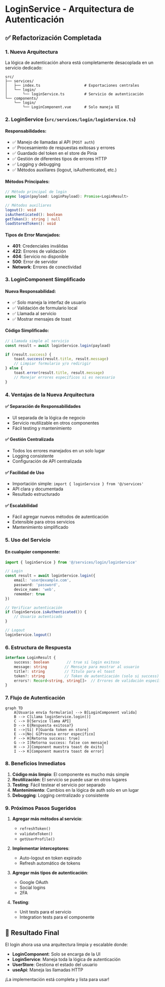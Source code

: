 # LoginService - Arquitectura de Autenticación

## ✅ Refactorización Completada

### 1. Nueva Arquitectura

La lógica de autenticación ahora está completamente desacoplada en un servicio dedicado:

```
src/
├── services/
│   ├── index.ts                    # Exportaciones centrales
│   └── login/
│       └── loginService.ts         # Servicio de autenticación
└── components/
    └── login/
        └── LoginComponent.vue      # Solo maneja UI
```

### 2. LoginService (`src/services/login/loginService.ts`)

#### Responsabilidades:
- ✅ Manejo de llamadas al API (`POST auth`)
- ✅ Procesamiento de respuestas exitosas y errores
- ✅ Guardado del token en el store de Pinia
- ✅ Gestión de diferentes tipos de errores HTTP
- ✅ Logging y debugging
- ✅ Métodos auxiliares (logout, isAuthenticated, etc.)

#### Métodos Principales:

```typescript
// Método principal de login
async login(payload: LoginPayload): Promise<LoginResult>

// Métodos auxiliares
logout(): void
isAuthenticated(): boolean
getToken(): string | null
loadStoredToken(): void
```

#### Tipos de Error Manejados:
- **401**: Credenciales inválidas
- **422**: Errores de validación
- **404**: Servicio no disponible
- **500**: Error de servidor
- **Network**: Errores de conectividad

### 3. LoginComponent Simplificado

#### Nueva Responsabilidad:
- ✅ Solo maneja la interfaz de usuario
- ✅ Validación de formulario local
- ✅ Llamada al servicio
- ✅ Mostrar mensajes de toast

#### Código Simplificado:

```typescript
// Llamada simple al servicio
const result = await loginService.login(payload)

if (result.success) {
    toast.success(result.title, result.message)
    // Limpiar formulario y/o redirigir
} else {
    toast.error(result.title, result.message)
    // Manejar errores específicos si es necesario
}
```

### 4. Ventajas de la Nueva Arquitectura

#### ✅ **Separación de Responsabilidades**
- UI separada de la lógica de negocio
- Servicio reutilizable en otros componentes
- Fácil testing y mantenimiento

#### ✅ **Gestión Centralizada**
- Todos los errores manejados en un solo lugar
- Logging consistente
- Configuración de API centralizada

#### ✅ **Facilidad de Uso**
- Importación simple: `import { loginService } from '@/services'`
- API clara y documentada
- Resultado estructurado

#### ✅ **Escalabilidad**
- Fácil agregar nuevos métodos de autenticación
- Extensible para otros servicios
- Mantenimiento simplificado

### 5. Uso del Servicio

#### En cualquier componente:

```typescript
import { loginService } from '@/services/login/loginService'

// Login
const result = await loginService.login({
    email: 'user@example.com',
    password: 'password',
    device_name: 'web',
    remember: true
})

// Verificar autenticación
if (loginService.isAuthenticated()) {
    // Usuario autenticado
}

// Logout
loginService.logout()
```

### 6. Estructura de Respuesta

```typescript
interface LoginResult {
    success: boolean        // true si login exitoso
    message: string        // Mensaje para mostrar al usuario
    title?: string         // Título para el toast
    token?: string         // Token de autenticación (solo si success)
    errors?: Record<string, string[]>  // Errores de validación específicos
}
```

### 7. Flujo de Autenticación

```mermaid
graph TD
    A[Usuario envía formulario] --> B[LoginComponent valida]
    B --> C[Llama loginService.login()]
    C --> D[Service llama API]
    D --> E{Respuesta exitosa?}
    E -->|Sí| F[Guarda token en store]
    E -->|No| G[Procesa error específico]
    F --> H[Retorna success: true]
    G --> I[Retorna success: false con mensaje]
    H --> J[Component muestra toast de éxito]
    I --> K[Component muestra toast de error]
```

### 8. Beneficios Inmediatos

1. **Código más limpio**: El componente es mucho más simple
2. **Reutilización**: El servicio se puede usar en otros lugares
3. **Testing**: Fácil testear el servicio por separado
4. **Mantenimiento**: Cambios en la lógica de auth solo en un lugar
5. **Debugging**: Logging centralizado y consistente

### 9. Próximos Pasos Sugeridos

1. **Agregar más métodos al servicio**:
   - `refreshToken()`
   - `validateToken()`
   - `getUserProfile()`

2. **Implementar interceptores**:
   - Auto-logout en token expirado
   - Refresh automático de tokens

3. **Agregar más tipos de autenticación**:
   - Google OAuth
   - Social logins
   - 2FA

4. **Testing**:
   - Unit tests para el servicio
   - Integration tests para el componente

## 🎯 Resultado Final

El login ahora usa una arquitectura limpia y escalable donde:
- **LoginComponent**: Solo se encarga de la UI
- **LoginService**: Maneja toda la lógica de autenticación
- **UserStore**: Gestiona el estado del usuario
- **useApi**: Maneja las llamadas HTTP

¡La implementación está completa y lista para usar!
